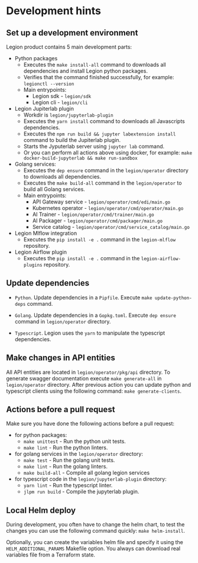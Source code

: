 # Development hints

## Set up a development environment

Legion product contains 5 main development parts:
* Python packages
    * Executes the `make install-all` command to downloads all dependencies and install Legion python packages.
    * Verifies that the command finished successfully, for example: `legionctl --version`
    * Main entrypoints:
      * Legion sdk - `legion/sdk`
      * Legion cli - `legion/cli`
* Legion Jupiterlab plugin
    * Workdir is `legion/jupyterlab-plugin`
    * Executes the `yarn install` command to downloads all Javascripts dependencies.
    * Executes the `npm run build && jupyter labextension install` command to build the Jupiterlab plugin.
    * Starts the Jyputerlab server using `jupyter lab` command.
    * Or you can perform all actions above using docker, for example: `make docker-build-jupyterlab && make run-sandbox`
* Golang services:
    * Executes the `dep ensure` command in the `legion/operator` directory to downloads all dependencies.
    * Executes the `make build-all` command in the `legion/operator` to build all Golang services.
    * Main entrypoints:
      * API Gateway service - `legion/operator/cmd/edi/main.go`
      * Kubernetes operator - `legion/operator/cmd/operator/main.go`
      * AI Trainer - `legion/operator/cmd/trainer/main.go`
      * AI Packager - `legion/operator/cmd/packager/main.go`
      * Service catalog - `legion/operator/cmd/service_catalog/main.go`
* Legion Mlflow integration
    * Executes the `pip install -e .` command in the `legion-mlflow` repository.
* Legion Airflow plugin
    * Executes the `pip install -e .` command in the `legion-airflow-plugins` repository.

## Update dependencies

* `Python`. Update dependencies in a `Pipfile`. Execute `make update-python-deps` command.

* `Golang`. Update dependencies in a `Gopkg.toml`. Execute `dep ensure` command in `legion/operator` directory.

* `Typescript`. Legion uses the `yarn` to manipulate the typescript dependencies. 

## Make changes in API entities

All API entities are located in `legion/operator/pkg/api` directory.
To generate swagger documentation execute `make generate-all` in `legion/operator` directory.
After previous action you can update python and typescript clients using the following command: `make generate-clients`.

## Actions before a pull request

Make sure you have done the following actions before a pull request:

* for python packages:
    * `make unittest` - Run the python unit tests.
    * `make lint` - Run the python linters.
* for golang services in the `legion/operator` directory:
    * `make test` - Run the golang unit tests.
    * `make lint` - Run the golang linters.
    * `make build-all` - Compile all golang legion services
* for typescript code in the `legion/jupyterlab-plugin` directory:
    * `yarn lint` - Run the typescript linter.
    * `jlpm run build` - Compile the jupyterlab plugin.

## Local Helm deploy

During development, you often have to change the helm chart, to test the changes you can use the following command
quickly: `make helm-install`.

Optionally, you can create the variables helm file and specify it using the `HELM_ADDITIONAL_PARAMS` Makefile option.
You always can download real variables file from a Terraform state. 
